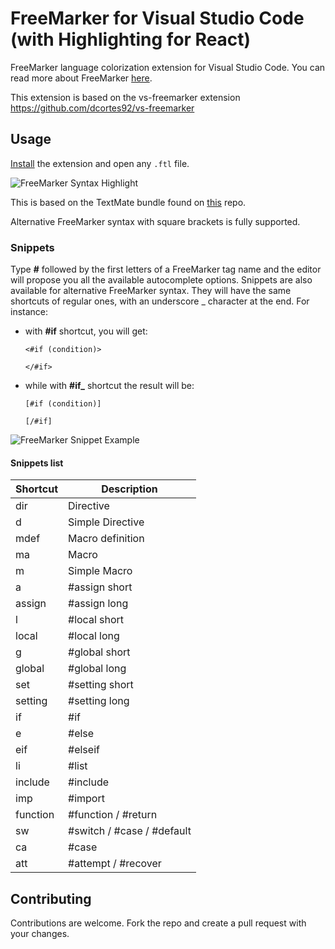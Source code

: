 # FreeMarker for Visual Studio Code (with Highlighting for React)

FreeMarker language colorization extension for Visual Studio Code. You can read more about FreeMarker [here](http://freemarker.incubator.apache.org/).

This extension is based on the vs-freemarker extension https://github.com/dcortes92/vs-freemarker

## Usage

[Install](https://marketplace.visualstudio.com/items?itemName=dcortes92.FreeMarker) the extension and open any `.ftl` file.

![FreeMarker Syntax Highlight](/images/vscode-freemarker-syntax.png 'FreeMarker Syntax Hightlight')

This is based on the TextMate bundle found on [this](https://github.com/bburbach/textmate-freemarker-bundle) repo.

Alternative FreeMarker syntax with square brackets is fully supported.

### Snippets

Type **#** followed by the first letters of a FreeMarker tag name and the editor will propose you all the available autocomplete options. Snippets are also available for alternative FreeMarker syntax. They will have the same shortcuts of regular ones, with an underscore \_ character at the end. For instance:

- with **#if** shortcut, you will get:

  ```
  <#if (condition)>

  </#if>
  ```

- while with **#if\_** shortcut the result will be:

  ```
  [#if (condition)]

  [/#if]
  ```

![FreeMarker Snippet Example](/images/vs-freemarker-snippet-example.gif 'FreeMarker Snippet Example')

#### Snippets list

| Shortcut | Description                |
| -------- | -------------------------- |
| dir      | Directive                  |
| d        | Simple Directive           |
| mdef     | Macro definition           |
| ma       | Macro                      |
| m        | Simple Macro               |
| a        | #assign short              |
| assign   | #assign long               |
| l        | #local short               |
| local    | #local long                |
| g        | #global short              |
| global   | #global long               |
| set      | #setting short             |
| setting  | #setting long              |
| if       | #if                        |
| e        | #else                      |
| eif      | #elseif                    |
| li       | #list                      |
| include  | #include                   |
| imp      | #import                    |
| function | #function / #return        |
| sw       | #switch / #case / #default |
| ca       | #case                      |
| att      | #attempt / #recover        |

## Contributing

Contributions are welcome. Fork the repo and create a pull request with your changes.
